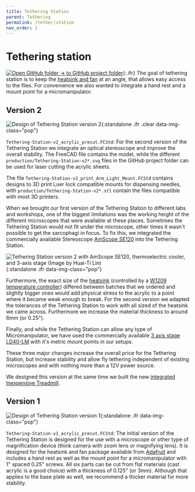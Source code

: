 ```yaml
---
title: Tethering Station
parent: Tethering
permalink: /tether/station
nav_order: 1
---
```



# Tethering station

[![Open GitHub folder]({{site.baseurl}}/assets/img/GitHub-Mark-32px.png) → to GitHub project folder](https://github.com/reiserlab/Component-Designs/tree/main/Tethering/Tethering-Station){:.ifr}
The goal of tethering station is to keep the [heatsink and fan](https://www.adafruit.com/product/1335) at an angle, that allows easy access to the flies. For convenience we also wanted to integrate a hand rest and a mount point for a micromanipulator.

## Version 2

![Design of Tethering Station version 2]({{site.baseurl}}/assets/img/Tethering/Tethering-Station/Tethering-Station-v2_acrylic.png){:standalone .ifr .clear data-img-class="pop"}

`Tethering-Station-v2_acrylic_precut.FCStd`: For the second version of the Tethering Station we integrate an optical stereoscope and improve the overall stability. The FreeCAD file contains the model, while the different `production/Tethering-Station-v2*.svg` files in the GitHub project folder can be used for laser cutting the acrylic sheets.

The file `Tethering-Station-v2_print_Arm_Light_Mount.FCStd` contains designs to 3D print Luer lock compatible mounts for dispensing needles, with `production/Tethering-Station-v2*.stl` contain the files compatible with most 3D printers.

When we brought our first version of the Tethering Station to different labs and workshops, one of the biggest limitations was the working height of the different microscopes that were available at these places. Sometimes the Tethering Station would not fit under the microscope, other times it wasn't possible to get the sarcophagi in focus. To fix this, we integrated the commercially available Stereoscope [AmScope SE120](https://a.co/d/aBIOmef) into the Tethering Station.

![Tethering Station version 2 with AmScope SE120, thermoelectric cooler, and 3-axis stage (Image by Huai-Ti Lin)]({{site.baseurl}}/assets/img/Tethering/Tethering-Station/Tethering-Station-v2_photo_iso.jpg){:standalone .ifr data-img-class="pop"}

Furthermore, the exact size of the [heatsink](https://www.adafruit.com/product/1335) (controlled by a [W1209 temperature controller](https://a.co/d/1IKzkeT)) differed between batches that we ordered and slightly bigger ones would add physical stress to the acrylic to a point where it became weak enough to break. For the second version we adapted the tolerances of the Tethering Station to work with all sized of the heatsink we came across. Furthermore we increase the material thickness to around 6mm (or 0.25").

Finally, and while the Tethering Station can allow any type of Micromanipulator, we have used the commercially available [3 axis stage LD40-LM](https://a.co/d/fMeQiEK) with it's metric mount points in our setups.

These three major changes increase the overall price for the Tethering Station, but increase stability and allow fly tethering independent of existing microscopes and with nothing more than a 12V power source.

We designed this version at the same time we built the new [integrated Inexpensive Treadmill]({{site.baseurl}}/walking/inexpensive-treadmill).

## Version 1

![Design of Tethering Station version 1]({{site.baseurl}}/assets/img/Tethering/Tethering-Station/Tethering-Station-v1_acrylic_precut.png){:standalone .ifr data-img-class="pop"}

`Tethering-Station-v1_acrylic_precut.FCStd`: The initial version of the Tethering Station is designed for the use with a microscope or other type of magnification device (think camera with zoom lens or magnifying lens). It is designed for the heatsink and fan package available from [Adafruit](https://www.adafruit.com/product/1335) and includes a hand rest as well as the mount point for a micromanipulator with 1" spaced 0.25" screws. All six parts can be cut from flat materials (cast acrylic is a good choice) with a thickness of 0.125" (or 3mm). Although that applies to the base plate as well, we recommend a thicker material for more stability.
